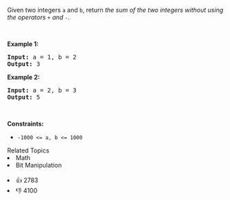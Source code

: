 <p>Given two integers <code>a</code> and <code>b</code>, return <em>the sum of the two integers without using the operators</em> <code>+</code> <em>and</em> <code>-</code>.</p>

<p>&nbsp;</p> 
<p><strong>Example 1:</strong></p> 
<pre><strong>Input:</strong> a = 1, b = 2
<strong>Output:</strong> 3
</pre>
<p><strong>Example 2:</strong></p> 
<pre><strong>Input:</strong> a = 2, b = 3
<strong>Output:</strong> 5
</pre> 
<p>&nbsp;</p> 
<p><strong>Constraints:</strong></p>

<ul> 
 <li><code>-1000 &lt;= a, b &lt;= 1000</code></li> 
</ul>

<div><div>Related Topics</div><div><li>Math</li><li>Bit Manipulation</li></div></div><br><div><li>👍 2783</li><li>👎 4100</li></div>
